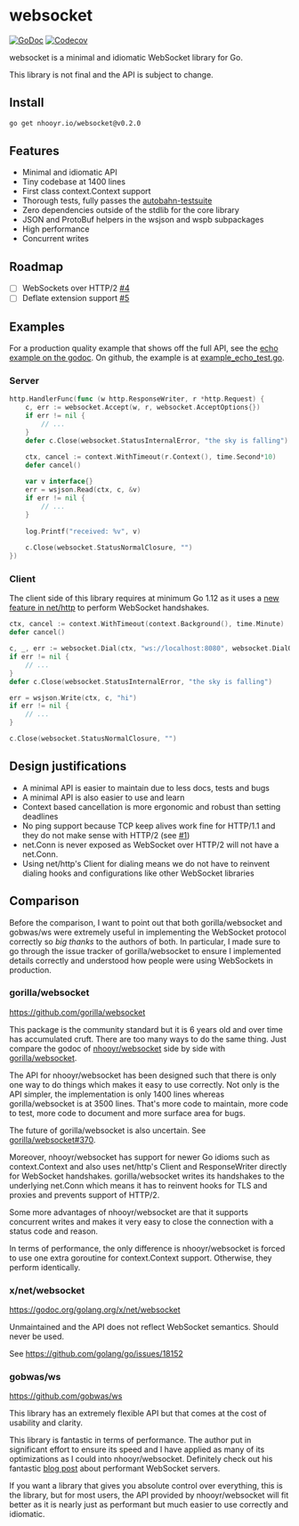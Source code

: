 # websocket

[![GoDoc](https://godoc.org/nhooyr.io/websocket?status.svg)](https://godoc.org/nhooyr.io/websocket)
[![Codecov](https://img.shields.io/codecov/c/github/nhooyr/websocket.svg?color=brightgreen)](https://codecov.io/gh/nhooyr/websocket)

websocket is a minimal and idiomatic WebSocket library for Go.

This library is not final and the API is subject to change.

## Install

```bash
go get nhooyr.io/websocket@v0.2.0
```

## Features

- Minimal and idiomatic API
- Tiny codebase at 1400 lines
- First class context.Context support
- Thorough tests, fully passes the [autobahn-testsuite](https://github.com/crossbario/autobahn-testsuite)
- Zero dependencies outside of the stdlib for the core library
- JSON and ProtoBuf helpers in the wsjson and wspb subpackages
- High performance
- Concurrent writes

## Roadmap

- [ ] WebSockets over HTTP/2 [#4](https://github.com/nhooyr/websocket/issues/4)
- [ ] Deflate extension support [#5](https://github.com/nhooyr/websocket/issues/5)

## Examples

For a production quality example that shows off the full API, see the [echo example on the godoc](https://godoc.org/nhooyr.io/websocket#example-package--Echo). On github, the example is at [example_echo_test.go](./example_echo_test.go).

### Server

```go
http.HandlerFunc(func (w http.ResponseWriter, r *http.Request) {
	c, err := websocket.Accept(w, r, websocket.AcceptOptions{})
	if err != nil {
		// ...
	}
	defer c.Close(websocket.StatusInternalError, "the sky is falling")

	ctx, cancel := context.WithTimeout(r.Context(), time.Second*10)
	defer cancel()
	
	var v interface{}
	err = wsjson.Read(ctx, c, &v)
	if err != nil {
		// ...
	}
	
	log.Printf("received: %v", v)
	
	c.Close(websocket.StatusNormalClosure, "")
})
```

### Client

The client side of this library requires at minimum Go 1.12 as it uses a [new feature
in net/http](https://github.com/golang/go/issues/26937#issuecomment-415855861) to perform WebSocket handshakes.

```go
ctx, cancel := context.WithTimeout(context.Background(), time.Minute)
defer cancel()

c, _, err := websocket.Dial(ctx, "ws://localhost:8080", websocket.DialOptions{})
if err != nil {
	// ...
}
defer c.Close(websocket.StatusInternalError, "the sky is falling")

err = wsjson.Write(ctx, c, "hi")
if err != nil {
	// ...
}

c.Close(websocket.StatusNormalClosure, "")
```

## Design justifications

- A minimal API is easier to maintain due to less docs, tests and bugs
- A minimal API is also easier to use and learn
- Context based cancellation is more ergonomic and robust than setting deadlines
- No ping support because TCP keep alives work fine for HTTP/1.1 and they do not make
  sense with HTTP/2 (see [#1](https://github.com/nhooyr/websocket/issues/1))
- net.Conn is never exposed as WebSocket over HTTP/2 will not have a net.Conn.
- Using net/http's Client for dialing means we do not have to reinvent dialing hooks
  and configurations like other WebSocket libraries

## Comparison

Before the comparison, I want to point out that both gorilla/websocket and gobwas/ws were
extremely useful in implementing the WebSocket protocol correctly so *big thanks* to the
authors of both. In particular, I made sure to go through the issue tracker of gorilla/websocket
to ensure I implemented details correctly and understood how people were using WebSockets in
production.

### gorilla/websocket

https://github.com/gorilla/websocket

This package is the community standard but it is 6 years old and over time
has accumulated cruft. There are too many ways to do the same thing.
Just compare the godoc of
[nhooyr/websocket](https://godoc.org/github.com/nhooyr/websocket) side by side with
[gorilla/websocket](https://godoc.org/github.com/gorilla/websocket).

The API for nhooyr/websocket has been designed such that there is only one way to do things
which makes it easy to use correctly. Not only is the API simpler, the implementation is
only 1400 lines whereas gorilla/websocket is at 3500 lines. That's more code to maintain,
 more code to test, more code to document and more surface area for bugs.

The future of gorilla/websocket is also uncertain. See [gorilla/websocket#370](https://github.com/gorilla/websocket/issues/370).

Moreover, nhooyr/websocket has support for newer Go idioms such as context.Context and
also uses net/http's Client and ResponseWriter directly for WebSocket handshakes.
gorilla/websocket writes its handshakes to the underlying net.Conn which means
it has to reinvent hooks for TLS and proxies and prevents support of HTTP/2.

Some more advantages of nhooyr/websocket are that it supports concurrent writes and makes it
very easy to close the connection with a status code and reason.

In terms of performance, the only difference is nhooyr/websocket is forced to use one extra
goroutine for context.Context support. Otherwise, they perform identically.

### x/net/websocket

https://godoc.org/golang.org/x/net/websocket

Unmaintained and the API does not reflect WebSocket semantics. Should never be used.

See https://github.com/golang/go/issues/18152

### gobwas/ws

https://github.com/gobwas/ws

This library has an extremely flexible API but that comes at the cost of usability
and clarity.

This library is fantastic in terms of performance. The author put in significant
effort to ensure its speed and I have applied as many of its optimizations as
I could into nhooyr/websocket. Definitely check out his fantastic [blog post](https://medium.freecodecamp.org/million-websockets-and-go-cc58418460bb) 
about performant WebSocket servers.

If you want a library that gives you absolute control over everything, this is the library,
but for most users, the API provided by nhooyr/websocket will fit better as it is nearly just
as performant but much easier to use correctly and idiomatic.
